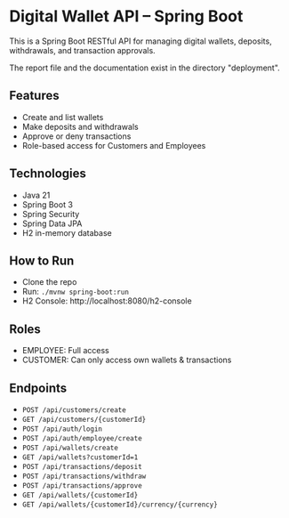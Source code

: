 # Digital Wallet API – Spring Boot

This is a Spring Boot RESTful API for managing digital wallets, deposits, withdrawals, and transaction approvals.

The report file and the documentation exist in the directory "deployment".

## Features
- Create and list wallets
- Make deposits and withdrawals
- Approve or deny transactions
- Role-based access for Customers and Employees

## Technologies
- Java 21
- Spring Boot 3
- Spring Security 
- Spring Data JPA
- H2 in-memory database

## How to Run
- Clone the repo
- Run: `./mvnw spring-boot:run`
- H2 Console: http://localhost:8080/h2-console

## Roles
- EMPLOYEE: Full access
- CUSTOMER: Can only access own wallets & transactions

## Endpoints
- `POST /api/customers/create`
- `GET /api/customers/{customerId}`
- `POST /api/auth/login`
- `POST /api/auth/employee/create`
- `POST /api/wallets/create`
- `GET /api/wallets?customerId=1`
- `POST /api/transactions/deposit`
- `POST /api/transactions/withdraw`
- `POST /api/transactions/approve`
- `GET /api/wallets/{customerId}`
- `GET /api/wallets/{customerId}/currency/{currency}`
